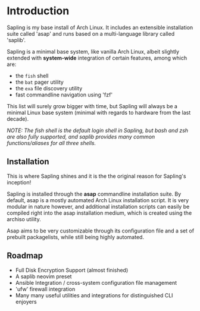 # Introduction

Sapling is my base install of Arch Linux. It includes an extensible installation
suite called 'asap' and runs based on a multi-language library called 'saplib'.

Sapling is a minimal base system, like vanilla Arch Linux, albeit slightly extended
with **system-wide** integration of certain features, among which are:

- the `fish` shell
- the `bat` pager utility
- the `exa` file discovery utility
- fast commandline navigation using 'fzf'

This list will surely grow bigger with time, but Sapling will always be a minimal
Linux base system (minimal with regards to hardware from the last decade).

*NOTE: The fish shell is the default login shell in Sapling, but bash and zsh are
also fully supported, and saplib provides many common functions/aliases for all
three shells.*

## Installation

This is where Sapling shines and it is the the original reason for Sapling's inception!

Sapling is installed through the **asap** commandline installation suite.
By default, asap is a mostly automated Arch Linux installation script.
It is very modular in nature however, and additional installation scripts can easily
be compiled right into the asap installation medium, which is created using the archiso
utility.

Asap aims to be very customizable through its configuration file and a set of prebuilt
packagelists, while still being highly automated.

## Roadmap

- Full Disk Encryption Support (almost finished)
- A saplib neovim preset
- Ansible Integration / cross-system configuration file management
- 'ufw' firewall integration
- Many many useful utilities and integrations for distinguished CLI enjoyers
